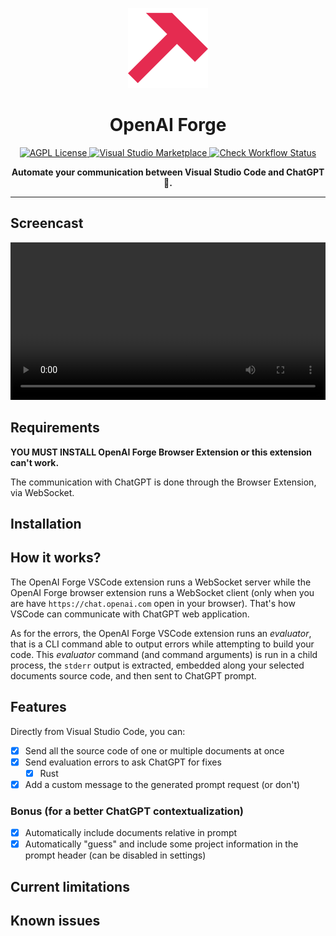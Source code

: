 <p align="center">
  <img alt="OpenAI Forge Logo" height="128" src="assets/icons/x512.png" />
  <h1 align="center">OpenAI Forge</h1>
</p>

<p align="center">
  <a href="https://github.com/ivangabriele/openai-forge-vsce/blob/main/LICENSE">
    <img src="https://img.shields.io/github/license/ivangabriele/openai-forge-vsce?style=for-the-badge" alt="AGPL License">
  </a>
  <a href="https://marketplace.visualstudio.com/items?itemName=ivangabriele.openai-forge">
    <img src="https://img.shields.io/visual-studio-marketplace/i/ivangabriele.openai-forge?style=for-the-badge" alt="Visual Studio Marketplace">
  </a>
  <a href="https://github.com/ivangabriele/openai-forge-vsce/actions?query=check">
    <img src="https://img.shields.io/github/actions/workflow/status/ivangabriele/openai-forge-vsce/check.yml?label=Tests&amp;style=for-the-badge" alt="Check Workflow Status">
  </a>
</p>

<p align="center"><b>Automate your communication between Visual Studio Code and ChatGPT 🤖.</b></p>

---

## Screencast

<video src="https://github.com/ivangabriele/openai-forge-vsce/assets/5957876/fbb5ba36-a9b5-4251-868c-0fa6ef1676b5" width="100%"></video>

## Requirements

**YOU MUST INSTALL OpenAI Forge Browser Extension or this extension can't work.**

The communication with ChatGPT is done through the Browser Extension, via WebSocket.

## Installation

## How it works?

The OpenAI Forge VSCode extension runs a WebSocket server while the OpenAI Forge browser extension runs a WebSocket
client (only when you are have `https://chat.openai.com` open in your browser). That's how VSCode can communicate with
ChatGPT web application.

As for the errors, the OpenAI Forge VSCode extension runs an _evaluator_, that is a CLI command able to output errors
while attempting to build your code. This _evaluator_ command (and command arguments) is run in a child process, the
`stderr` output is extracted, embedded along your selected documents source code, and then sent to ChatGPT prompt.

## Features

Directly from Visual Studio Code, you can:

- [x] Send all the source code of one or multiple documents at once
- [x] Send evaluation errors to ask ChatGPT for fixes
  - [x] Rust
- [x] Add a custom message to the generated prompt request (or don't)

### Bonus (for a better ChatGPT contextualization)

- [x] Automatically include documents relative in prompt
- [x] Automatically "guess" and include some project information in the prompt header (can be disabled in settings)

## Current limitations

## Known issues
